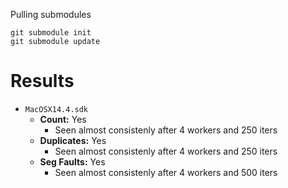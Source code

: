 Pulling submodules

```
git submodule init
git submodule update
```


# Results
- `MacOSX14.4.sdk`
    - **Count:** Yes
        - Seen almost consistenly after 4 workers and 250 iters
    - **Duplicates:** Yes
        - Seen almost consistenly after 4 workers and 250 iters
    - **Seg Faults:** Yes
        - Seen almost consistenly after 4 workers and 500 iters

